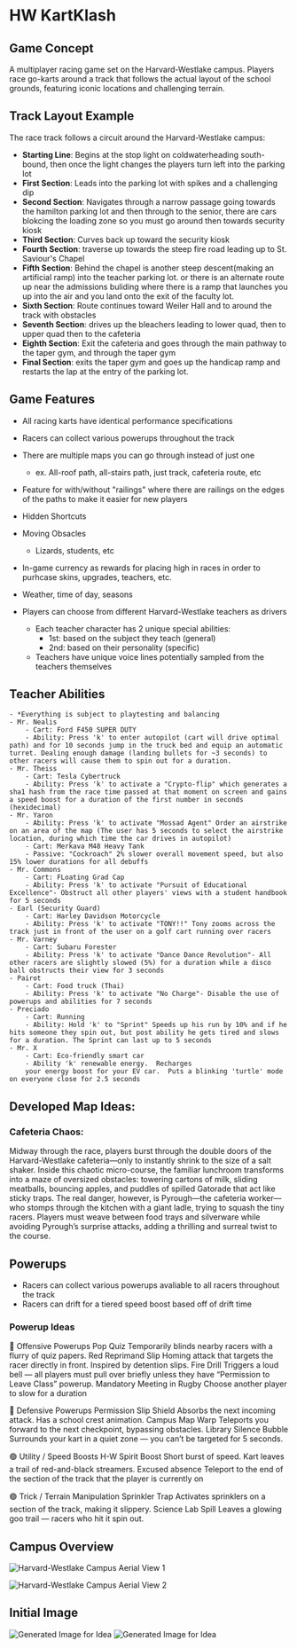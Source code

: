 # HW KartKlash

## Game Concept

A multiplayer racing game set on the Harvard-Westlake campus. Players race go-karts around a track that follows the actual layout of the school grounds, featuring iconic locations and challenging terrain.

## Track Layout Example

The race track follows a circuit around the Harvard-Westlake campus:

- **Starting Line**: Begins at the stop light on coldwaterheading south-bound, then once the light changes the players turn left into the parking lot
- **First Section**: Leads into the parking lot with spikes and a challenging dip
- **Second Section**: Navigates through a narrow passage going towards the hamilton parking lot and then through to the senior, there are cars blokcing the loading zone so you must go around then towards security kiosk
- **Third Section**: Curves back up toward the security kiosk
- **Fourth Section**: traverse up towards the steep fire road leading up to St. Saviour's Chapel
- **Fifth Section**: Behind the chapel is another steep descent(making an artificial ramp) into the teacher parking lot. or there is an alternate route up near the admissions buliding where there is a ramp that launches you up into the air and you land onto the exit of the faculty lot. 
- **Sixth Section**: Route continues toward Weiler Hall and to around the track with obstacles
- **Seventh Section**: drives up the bleachers leading to lower quad, then to upper quad then to the cafeteria 
- **Eighth Section**: Exit the cafeteria and goes through the main pathway to the taper gym, and through the taper gym
- **Final Section**: exits the taper gym and goes up the handicap ramp and restarts the lap at the entry of the parking lot.

## Game Features
- All racing karts have identical performance specifications
- Racers can collect various powerups throughout the track
- There are multiple maps you can go through instead of just one
    - ex. All-roof path, all-stairs path, just track, cafeteria route, etc
- Feature for with/without "railings" where there are railings on the edges of the paths to make it easier for new players
- Hidden Shortcuts
- Moving Obsacles 
    - Lizards, students, etc 
- In-game currency as rewards for placing high in races in order to purhcase skins, upgrades, teachers, etc. 
- Weather, time of day, seasons 

- Players can choose from different Harvard-Westlake teachers as drivers
    - Each teacher character has 2 unique special abilities:
        - 1st: based on the subject they teach (general)
        - 2nd: based on their personality (specific)
    - Teachers have unique voice lines potentially sampled from the teachers themselves  

## Teacher Abilities
    - *Everything is subject to playtesting and balancing
    - Mr. Nealis
        - Cart: Ford F450 SUPER DUTY
        - Ability: Press 'k' to enter autopilot (cart will drive optimal path) and for 10 seconds jump in the truck bed and equip an automatic turret. Dealing enough damage (landing bullets for ~3 seconds) to other racers will cause them to spin out for a duration.
    - Mr. Theiss
        - Cart: Tesla Cybertruck
        - Ability: Press 'k' to activate a "Crypto-flip" which generates a sha1 hash from the race time passed at that moment on screen and gains a speed boost for a duration of the first number in seconds (hexidecimal)
    - Mr. Yaron
        - Ability: Press 'k' to activate "Mossad Agent" Order an airstrike on an area of the map (The user has 5 seconds to select the airstrike location, during which time the car drives in autopilot)
        - Cart: Merkava M48 Heavy Tank
        - Passive: "Cockroach" 2% slower overall movement speed, but also 15% lower durations for all debuffs 
    - Mr. Commons
        - Cart: FLoating Grad Cap
        - Ability: Press 'k' to activate "Pursuit of Educational Excellence"- Obstruct all other players' views with a student handbook for 5 seconds
    - Earl (Security Guard)
        - Cart: Harley Davidson Motorcycle
        - Ability: Press 'k' to activate "TONY!!" Tony zooms across the track just in front of the user on a golf cart running over racers
    - Mr. Varney
        - Cart: Subaru Forester
        - Ability: Press 'k' to activate "Dance Dance Revolution"- All other racers are slightly slowed (5%) for a duration while a disco ball obstructs their view for 3 seconds
    - Pairot
        - Cart: Food truck (Thai)
        - Ability: Press 'k' to activate "No Charge"- Disable the use of powerups and abilities for 7 seconds
    - Preciado
        - Cart: Running
        - Ability: Hold 'k' to "Sprint" Speeds up his run by 10% and if he hits someone they spin out, but post ability he gets tired and slows for a duration. The Sprint can last up to 5 seconds
    - Mr. X  
        - Cart: Eco-friendly smart car
        - Ability 'k' renewable energy.  Recharges 
        your energy boost for your EV car.  Puts a blinking 'turtle' mode on everyone close for 2.5 seconds 

## Developed Map Ideas:
### Cafeteria Chaos:
Midway through the race, players burst through the double doors of the Harvard-Westlake cafeteria—only to instantly shrink to the size of a salt shaker. Inside this chaotic micro-course, the familiar lunchroom transforms into a maze of oversized obstacles: towering cartons of milk, sliding meatballs, bouncing apples, and puddles of spilled Gatorade that act like sticky traps. The real danger, however, is Pyrough—the cafeteria worker—who stomps through the kitchen with a giant ladle, trying to squash the tiny racers. Players must weave between food trays and silverware while avoiding Pyrough’s surprise attacks, adding a thrilling and surreal twist to the course.

## Powerups
- Racers can collect various powerups avaliable to all racers throughout the track
- Racers can drift for a tiered speed boost based off of drift time

### Powerup Ideas
🔴 Offensive Powerups
Pop Quiz	Temporarily blinds nearby racers with a flurry of quiz papers.
Red Reprimand Slip  Homing attack that targets the racer directly in front. Inspired by detention slips.
Fire Drill  Triggers a loud bell — all players must pull over briefly unless they have “Permission to Leave Class” powerup.
Mandatory Meeting in Rugby  Choose another player to slow for a duration

🔵 Defensive Powerups
Permission Slip Shield  Absorbs the next incoming attack. Has a school crest animation.
Campus Map Warp Teleports you forward to the next checkpoint, bypassing obstacles.
Library Silence Bubble  Surrounds your kart in a quiet zone — you can’t be targeted for 5 seconds.

🟢 Utility / Speed Boosts
H-W Spirit Boost    Short burst of speed. Kart leaves a trail of red-and-black streamers.
Excused absence Teleport to the end of the section of the track that the player is currently on

🟣 Trick / Terrain Manipulation
Sprinkler Trap  Activates sprinklers on a section of the track, making it slippery.
Science Lab Spill   Leaves a glowing goo trail — racers who hit it spin out.

## Campus Overview

<!-- Image 1: Aerial view of Harvard-Westlake campus showing Rugby Theatre, athletic fields, and swimming pool -->
![Harvard-Westlake Campus Aerial View 1](./hw1.png)

<!-- Image 2: Aerial view showing St. Saviour's Chapel, Mudd Library, Rugby Theatre, and the main field -->
![Harvard-Westlake Campus Aerial View 2](./hw2.png)


## Initial Image
![Generated Image for Idea](./generated1.png)
![Generated Image for Idea](./generated2.png)